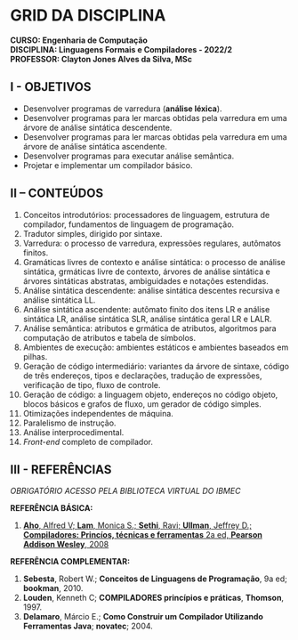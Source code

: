 # GRID DA DISCIPLINA 

**CURSO: Engenharia de Computação**  
**DISCIPLINA: Linguagens Formais e Compiladores - 2022/2**  
**PROFESSOR: Clayton Jones Alves da Silva, MSc**

## I - OBJETIVOS 

- Desenvolver programas de varredura (**análise léxica**).  
- Desenvolver programas para ler marcas obtidas pela varredura em uma árvore de análise sintática descendente.  
- Desenvolver programas para ler marcas obtidas pela varredura em uma árvore de análise sintática ascendente.  
- Desenvolver programas para executar análise semântica.   
- Projetar e implementar um compilador básico.  

  
## II – CONTEÚDOS

1. Conceitos introdutórios: processadores de linguagem, estrutura de compilador, fundamentos de linguagem de programação.
2. Tradutor simples, dirigido por sintaxe.
3. Varredura: o processo de varredura, expressões regulares, autômatos finitos.
4. Gramáticas livres de contexto e análise sintática: o processo de análise sintática, grmáticas livre de contexto, árvores de análise sintática e árvores sintáticas abstratas, ambiguidades e notações estendidas.
5. Análise sintática descendente: análise sintática descentes recursiva e análise sintática LL.
6. Análise sintática ascendente: autômato finito dos itens LR e análise sintática LR, análise sintática SLR, análise sintática geral LR e LALR.
7. Análise semântica: atributos e grmática de atributos, algoritmos para computação de atributos e tabela de símbolos.
8. Ambientes de execução: ambientes estáticos e ambientes baseados em pilhas.
9. Geração de código intermediário: variantes da árvore de sintaxe, código de três endereços, tipos e declarações, tradução de expressões, verificação de tipo, fluxo de controle.
10. Geração de código: a linguagem objeto, endereços no código objeto, blocos básicos e grafos de fluxo, um gerador de código simples. 
11. Otimizações independentes de máquina.
12. Paralelismo de instrução. 
13. Análise interprocedimental.
14. *Front-end* completo de compilador.

## III - REFERÊNCIAS   
*OBRIGATÓRIO ACESSO PELA BIBLIOTECA VIRTUAL DO IBMEC*

**REFERÊNCIA BÁSICA:**  
1. [**Aho**, Alfred V; **Lam**, Monica S.; **Sethi**, Ravi; **Ullman**, Jeffrey D.; **Compiladores: Princíos, técnicas e ferramentas** 2a ed, **Pearson Addison Wesley**, 2008](https://plataforma.bvirtual.com.br/Leitor/Publicacao/280/pdf/0)

**REFERÊNCIA COMPLEMENTAR:**
1. **Sebesta**, Robert W.; **Conceitos de Linguagens de Programação**, 9a ed; **bookman**, 2010.
2. **Louden**, Kenneth C; **COMPILADORES princípios e práticas**, **Thomson**, 1997. 
3. **Delamaro**, Márcio E.; **Como Construir um Compilador Utilizando Ferramentas Java**; **novatec**; 2004. 
